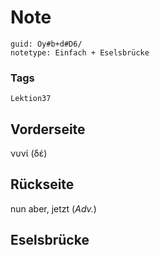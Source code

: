 # Note
```
guid: Oy#b+d#D6/
notetype: Einfach + Eselsbrücke
```

### Tags
```
Lektion37
```

## Vorderseite
νυνί (δέ)

## Rückseite
nun aber, jetzt (<i>Adv.</i>)

## Eselsbrücke

